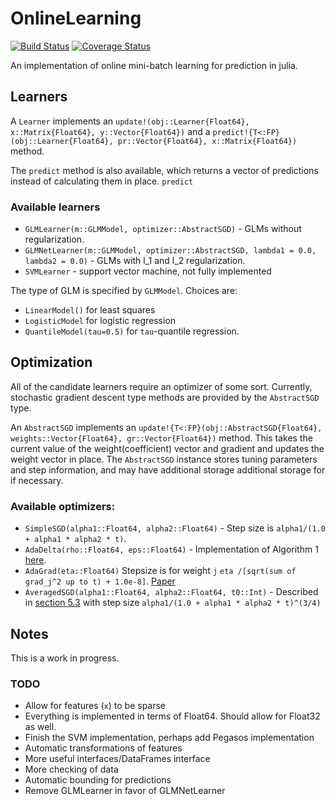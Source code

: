 # OnlineLearning

[![Build Status](https://travis-ci.org/lendle/OnlineLearning.jl.svg?branch=master)](https://travis-ci.org/lendle/OnlineLearning.jl)
[![Coverage Status](https://img.shields.io/coveralls/lendle/OnlineLearning.jl.svg)](https://coveralls.io/r/lendle/OnlineLearning.jl)

An implementation of online mini-batch learning for prediction in julia.

## Learners

A `Learner` implements an `update!(obj::Learner{Float64}, x::Matrix{Float64}, y::Vector{Float64})` and a `predict!{T<:FP}(obj::Learner{Float64}, pr::Vector{Float64}, x::Matrix{Float64})` method.

The `predict` method is also available, which returns a vector of predictions instead of calculating them in place.
`predict`

### Available learners

* `GLMLearner(m::GLMModel, optimizer::AbstractSGD)` - GLMs without regularization.
* `GLMNetLearner(m::GLMModel, optimizer::AbstractSGD, lambda1 = 0.0, lambda2 = 0.0)` - GLMs with l_1 and l_2 regularization.
* `SVMLearner` - support vector machine, not fully implemented

The type of GLM is specified by `GLMModel`. Choices are:

* `LinearModel()` for least squares
* `LogisticModel` for logistic regression
* `QuantileModel(tau=0.5)` for `tau`-quantile regression.

## Optimization

All of the candidate learners require an optimizer of some sort.
Currently, stochastic gradient descent type methods are provided by the `AbstractSGD` type.

An `AbstractSGD` implements an `update!{T<:FP}(obj::AbstractSGD{Float64}, weights::Vector{Float64}, gr::Vector{Float64})` method.
This takes the current value of the weight(coefficient) vector and gradient and updates the weight vector in place.
The `AbstractSGD` instance stores tuning parameters and step information, and may have additional storage additional storage for if necessary.

### Available optimizers:

* `SimpleSGD(alpha1::Float64, alpha2::Float64)` - Step size is `alpha1/(1.0 + alpha1 * alpha2 * t)`.
* `AdaDelta(rho::Float64, eps::Float64)` - Implementation of Algorithm 1 [here](http://www.matthewzeiler.com/pubs/googleTR2012/googleTR2012.pdf).
* `AdaGrad(eta::Float64)` Stepsize is for weight `j` `eta /[sqrt(sum of grad_j^2 up to t) + 1.0e-8]`. [Paper](http://www.cs.berkeley.edu/~jduchi/projects/DuchiHaSi10.pdf)
* `AveragedSGD(alpha1::Float64, alpha2::Float64, t0::Int)` - Described in [section 5.3](http://research.microsoft.com/pubs/192769/tricks-2012.pdf) with step size `alpha1/(1.0 + alpha1 * alpha2 * t)^(3/4)`

## Notes

This is a work in progress.

### TODO
* Allow for features (`x`) to be sparse
* Everything is implemented in terms of Float64. Should allow for Float32 as well.
* Finish the SVM implementation, perhaps add Pegasos implementation
* Automatic transformations of features
* More useful interfaces/DataFrames interface
* More checking of data
* Automatic bounding for predictions
* Remove GLMLearner in favor of GLMNetLearner

